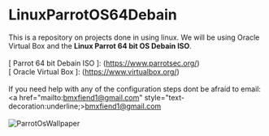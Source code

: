 # LinuxParrotOS64Debain
This is a repository on projects done in using linux. We will be using Oracle Virtual Box and the **Linux Parrot 64 bit OS Debain ISO**. <br><br>
[ Parrot 64 bit Debain ISO ]: (https://www.parrotsec.org/) <br> [ Oracle Virtual Box ]: (https://www.virtualbox.org/)
<br><br>
If you need help with any of the configuration steps dont be afraid to email: <a href="mailto:bmxfiend1@gmail.com" style="text-decoration:underline;>bmxfiend1@gmail.com</a>
<br><br>
![ParrotOsWallpaper](https://user-images.githubusercontent.com/29683691/105855988-af059f80-5fb6-11eb-8a0b-07542f5ae686.jpg)

